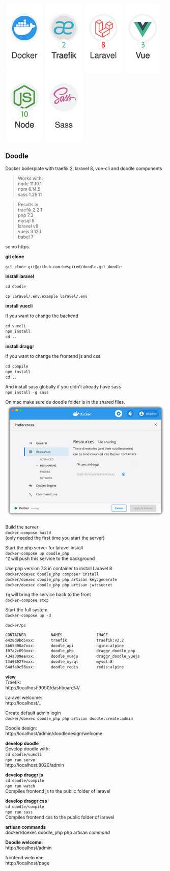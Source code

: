 
[docker-logo]: https://raw.githubusercontent.com/bespired/doodle/master/docker/logos/docker.png
[laravel-logo]: https://raw.githubusercontent.com/bespired/doodle/master/docker/logos/laravel.png
[node-logo]: https://raw.githubusercontent.com/bespired/doodle/master/docker/logos/node.png
[traefik-logo]: https://raw.githubusercontent.com/bespired/doodle/master/docker/logos/traefik.png
[vuejs-logo]: https://raw.githubusercontent.com/bespired/doodle/master/docker/logos/vue.png
[sass-logo]: https://raw.githubusercontent.com/bespired/doodle/master/docker/logos/sass.png
[file-share]: https://raw.githubusercontent.com/bespired/doodle/master/docker/logos/file-share.png

![docker-logo] ![traefik-logo] ![laravel-logo] ![vuejs-logo] ![node-logo] ![sass-logo]

## Doodle

Docker boilerplate with traefik 2, laravel 8, vue-cli and doodle components

> Works with:  
> node 11.10.1  
> npm 6.14.5  
> sass 1.26.11  
  
> Results in:  
> traefik 2.2.1  
> php 7.3  
> mysql 8  
> laravel v8  
> vuejs 3.12.1  
> babel 7  
  
so no https.  

__git clone__  

`git clone git@github.com:bespired/doodle.git doodle`

__install laravel__  

`cd doodle`  
  
`cp laravel/.env.example laravel/.env`  

__install vuecli__

If you want to change the backend  

`cd vuecli`  
`npm install`  
`cd ..`  

__install draggr__

If you want to change the frontend js and css  

`cd compile`  
`npm install`  
`cd ..`  

And install sass globally if you didn't already have sass  
`npm install -g sass`  

  
On mac make sure de doodle folder is in the shared files.  
![file-share]

Build the server  
`docker-compose build`  
(only needed the first time you start the server)  

Start the php server for laravel install  
`docker-compose up doodle_php`  
`^Z` will push this service to the background  

Use php version 7.3 in container to install Laravel 8  
`docker/doexec doodle_php composer install`  
`docker/doexec doodle_php php artisan key:generate`  
`docker/doexec doodle_php php artisan jwt:secret`  
  
`fg` will bring the service back to the front  
`docker-compose stop`  
  
Start the full system  
`docker-compose up -d`  
  
`docker/ps `  
  
```bash
CONTAINER           NAMES               IMAGE
e428d8bd5xxx:       traefik             traefik:v2.2
6b65d00a7xxx:       doodle_api          nginx:alpine
f07a2c093xxx:       doodle_php          draggr_doodle_php
434a009eexxx:       doodle_vuejs        draggr_doodle_vuejs
13d08027exxx:       doodle_mysql        mysql:8
64dfa0c56xxx:       doodle_redis        redis:alpine
```

__view__  
Traefik:  
http://localhost:9090/dashboard/#/  
  
Laravel welcome:  
http://localhost/_  
  
Create default admin login  
`docker/doexec doodle_php php artisan doodle:create:admin`  
  
Doodle design:  
http://localhost/admin/doodledesign/welcome  
  
__develop doodle__  
Develop doodle with:  
`cd doodle/vuecli`  
`npm run serve`  
http://localhost:8020/admin  
  
__develop draggr js__  
`cd doodle/compile`  
`npm run watch`  
Compiles frontend js to the public folder of laravel  
  
__develop draggr css__  
`cd doodle/compile `  
`npm run sass`  
Compiles frontend css to the public folder of laravel  
  

__artisan commands__  
docker/doexec doodle_php php artisan *command*  
  
__Doodle welcome:__  
http://localhost/admin  
  
frontend welcome:  
http://localhost/page  


